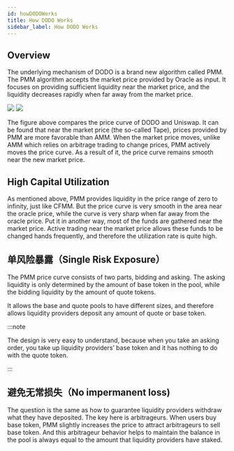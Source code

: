 ```yaml
---
id: howDODOWorks
title: How DODO Works
sidebar_label: How DODO Works
---
```


## Overview

The underlying mechanism of DODO is a brand new algorithm called PMM. The PMM algorithm accepts the market price provided by Oracle as input. It focuses on providing sufficient liquidity near the market price, and the liquidity decreases rapidly when far away from the market price.

![](https://dodoex.github.io/docs/img/dodo_curve.jpeg)
![](https://dodoex.github.io/docs/img/dodo_curve_move.jpeg)

The figure above compares the price curve of DODO and Uniswap. It can be found that near the market price (the so-called Tape), prices provided by PMM are more favorable than AMM. When the market price moves, unlike AMM which relies on arbitrage trading to change prices, PMM actively moves the price curve. As a result of it, the price curve remains smooth near the new market price.

## High Capital Utilization

As mentioned above, PMM provides liquidity in the price range of zero to infinity, just like CFMM. But the price curve is very smooth in the area near the oracle price, while the curve is very sharp when far away from the oracle price. Put it in another way, most of the funds are gathered near the market price. Active trading near the market price allows these funds to be changed hands frequently, and therefore the utilization rate is quite high.

## 单风险暴露（Single Risk Exposure）

The PMM price curve consists of two parts, bidding and asking. The asking liquidity is only determined by the amount of base token in the pool, while the bidding liquidity by the amount of quote tokens.

It allows the base and quote pools to have different sizes, and therefore allows liquidity providers deposit any amount of quote or base token.

:::note

The design is very easy to understand, because when you take an asking order, you take up liquidity providers’ base token and it has nothing to do with the quote token.

:::

## 避免无常损失（No impermanent loss)

The question is the same as how to guarantee liquidity providers withdraw what they have deposited. The key here is arbitrageurs. When users buy base token, PMM slightly increases the price to attract arbitrageurs to sell base token. And this arbitrageur behavior helps to maintain the balance in the pool is always equal to the amount that liquidity providers have staked.
